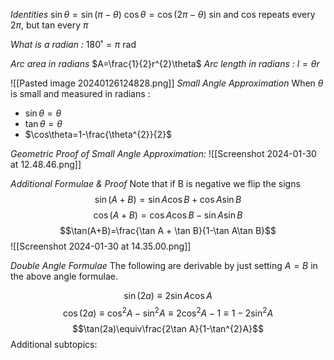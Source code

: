 *Identities*
$\sin\theta=\sin(\pi-\theta)$
$\cos\theta=\cos(2\pi-\theta)$
sin and cos repeats every $2\pi$, but tan every $\pi$

*What is a radian :*
$180˚=\pi \text{ rad}$

*Arc area in radians*
$A=\frac{1}{2}r^{2}\theta$
*Arc length in radians :*
$l=\theta r$

![[Pasted image 20240126124828.png]]
*Small Angle Approximation*
When $\theta$ is small and measured in radians :
- $\sin\theta=\theta$
- $\tan\theta=\theta$
- $\cos\theta=1-\frac{\theta^{2}}{2}$

*Geometric Proof of Small Angle Approximation:*
![[Screenshot 2024-01-30 at 12.48.46.png]]

*Additional Formulae & Proof*
Note that if B is negative we flip the signs
$$\sin(A+B)=\sin A\cos B+\cos A\sin B$$
$$\cos(A+B)=\cos A\cos B-\sin A\sin B$$
$$\tan(A+B)=\frac{\tan A + \tan B}{1-\tan A\tan B}$$
![[Screenshot 2024-01-30 at 14.35.00.png]]

*Double Angle Formulae*
The following are derivable by just setting $A=B$ in the above angle formulae.

$$\sin(2a)\equiv2\sin A\cos A$$
$$\cos (2a)\equiv\cos^{2}A-\sin^{2}A\equiv2\cos^{2}A-1\equiv1-2\sin^{2}A$$
$$\tan(2a)\equiv\frac{2\tan A}{1-\tan^{2}A}$$
Additional subtopics:
```folder-index-content
```